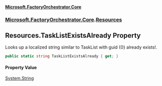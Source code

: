 #### [Microsoft.FactoryOrchestrator.Core](./Microsoft-FactoryOrchestrator-Core.md 'Microsoft.FactoryOrchestrator.Core')
### [Microsoft.FactoryOrchestrator.Core](./Microsoft-FactoryOrchestrator-Core.md 'Microsoft.FactoryOrchestrator.Core').[Resources](./Microsoft-FactoryOrchestrator-Core-Resources.md 'Microsoft.FactoryOrchestrator.Core.Resources')
## Resources.TaskListExistsAlready Property
Looks up a localized string similar to TaskList with guid {0} already exists!.  
```csharp
public static string TaskListExistsAlready { get; }
```
#### Property Value
[System.String](https://docs.microsoft.com/en-us/dotnet/api/System.String 'System.String')  
